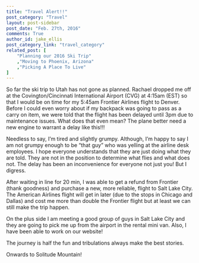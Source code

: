 ```yaml
---
title: "Travel Alert!!"
post_category: "Travel"
layout: post-sidebar
post_date: "Feb. 27th, 2016"
comments: True
author_id: jake_ellis
post_category_link: "travel_category"
related_post: [
	"Planning our 2016 Ski Trip"
	,"Moving to Phoenix, Arizona"
	,"Picking A Place To Live"
]
---
```


<p>
So far the ski trip to Utah has not gone as planned. Rachael dropped me off at the Covington/Cincinnati International Airport (CVG) at 4:15am (EST) so that I would be on time for my 5:45am Frontier Airlines flight to Denver. Before I could even worry about if my backpack was going to pass as a carry on item, we were told that the flight has been delayed until 3pm <!--endpreview--> due to maintenance issues. What does that even mean? The plane better need a new engine to warrant a delay like this!!!
</p>

<p>
Needless to say, I’m tired and slightly grumpy. Although, I’m happy to say I am not grumpy enough to be “that guy” who was yelling at the airline desk employees. I hope everyone understands that they are just doing what they are told. They are not in the position to determine what flies and what does not. The delay has been an inconvenience for everyone not just you! But I digress. 
</p>

<p>
After waiting in line for 20 min, I was able to get a refund from Frontier (thank goodness) and purchase a new, more reliable, flight to Salt Lake City. The American Airlines flight will get in later (due to the stops in Chicago and Dallas) and cost me more than double the Frontier flight but at least we can still make the trip happen. 
</p>

<p>
On the plus side I am meeting a good group of guys in Salt Lake City and they are going to pick me up from the airport in the rental mini van. Also, I have been able to work on our website!
</p>

<p>
The journey is half the fun and tribulations always make the best stories.
</p>

<p>
Onwards to Solitude Mountain!
</p>
